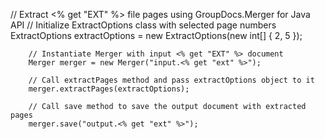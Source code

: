 // Extract <% get "EXT" %> file pages using GroupDocs.Merger for Java API
        // Initialize ExtractOptions class with selected page numbers
        ExtractOptions extractOptions = new ExtractOptions(new int[] { 2, 5 });

        // Instantiate Merger with input <% get "EXT" %> document
        Merger merger = new Merger("input.<% get "ext" %>");

        // Call extractPages method and pass extractOptions object to it
        merger.extractPages(extractOptions);
    
        // Call save method to save the output document with extracted pages
        merger.save("output.<% get "ext" %>");